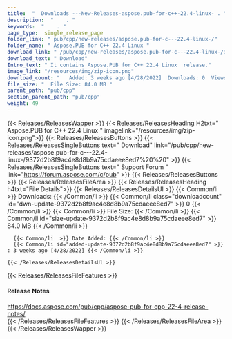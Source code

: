 ```yaml
---
title:  "  Downloads ---New-Releases-aspose.pub-for-c++-22.4-linux- . " 
description:  "    . " 
keywords:  "    . " 
page_type:  single_release_page
folder_link: " pub/cpp/new-releases/aspose.pub-for-c---22.4-linux-/"
folder_name: " Aspose.PUB for C++ 22.4 Linux "
download_link: " /pub/cpp/new-releases/aspose.pub-for-c---22.4-linux-/9372d2b8f9ac4e8d8b9a75cdaeee8ed7"
download_text: " Download"
Intro_text: " It contains Aspose.PUB for C++ 22.4 Linux  release."
image_link: "/resources/img/zip-icon.png"
download_count: "   Added: 3 weeks ago [4/28/2022]  Downloads: 0  Views: 9"
file_size: "  File Size: 84.0 MB "
parent_path: "pub/cpp"
section_parent_path: "pub/cpp"
weight: 49
---
```


{{< Releases/ReleasesWapper >}}
  {{< Releases/ReleasesHeading H2txt=" Aspose.PUB for C++ 22.4 Linux " imagelink="/resources/img/zip-icon.png">}}
  {{< Releases/ReleasesButtons >}}
    {{< Releases/ReleasesSingleButtons text=" Download" link="/pub/cpp/new-releases/aspose.pub-for-c---22.4-linux-/9372d2b8f9ac4e8d8b9a75cdaeee8ed7%20%20" >}}
    {{< Releases/ReleasesSingleButtons text=" Support Forum " link="https://forum.aspose.com/c/pub" >}}
  {{< Releases/ReleasesButtons >}}
  {{< Releases/ReleasesFileArea >}}
    {{< Releases/ReleasesHeading h4txt="File Details">}}
    {{< Releases/ReleasesDetailsUl >}}
            {{< Common/li  >}} Downloads: {{< /Common/li >}} 
      {{< Common/li class="downloadcount" id="dwn-update-9372d2b8f9ac4e8d8b9a75cdaeee8ed7" >}} 0 {{< /Common/li >}} 
      {{< Common/li  >}} File Size: {{< /Common/li >}} 
      {{< Common/li id="size-update-9372d2b8f9ac4e8d8b9a75cdaeee8ed7" >}} 84.0 MB {{< /Common/li >}} 


      {{< Common/li  >}} Date Added: {{< /Common/li >}} 
      {{< Common/li id="added-update-9372d2b8f9ac4e8d8b9a75cdaeee8ed7" >}} : 3 weeks ago [4/28/2022] {{< /Common/li >}} 

    {{< /Releases/ReleasesDetailsUl >}}

  {{< Releases/ReleasesFileFeatures >}}
      <h4>Release Notes</h4><div><a href="https://docs.aspose.com/pub/cpp/aspose-pub-for-cpp-22-4-release-notes/">https://docs.aspose.com/pub/cpp/aspose-pub-for-cpp-22-4-release-notes/</a></div>
  {{< /Releases/ReleasesFileFeatures >}}
 {{< /Releases/ReleasesFileArea >}}
{{< /Releases/ReleasesWapper >}}


